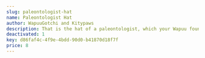 ```yaml
---
slug: paleontologist-hat
name: Paleontologist Hat
author: WapuuGotchi and Kitypaws
description: That is the hat of a paleontologist, which your Wapuu found on a mission.
deactivated: 1
key: d86faf4c-4f9e-4bdd-90d0-b41870d18f7f
price: 8
---
```

